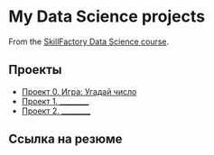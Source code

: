 # My Data Science projects

From the [SkillFactory Data Science course](https://skillfactory.ru/data-sientist).

## Проекты

* [Проект 0. Игра: Угадай число](https://github.com/Jacktr3/sf_data_science/project_0)
* [Проект 1. ________]()
* [Проект 2. ________]()

## Ссылка на резюме
